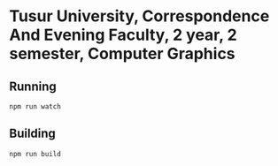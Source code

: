 # Tusur University, Correspondence And Evening Faculty, 2 year, 2 semester, Computer Graphics

## Running

`npm run watch`

## Building

`npm run build`
